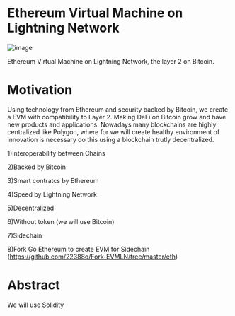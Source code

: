 # Ethereum Virtual Machine on Lightning Network 
![image](https://user-images.githubusercontent.com/83122757/154472275-7ea9f0db-81f2-4b78-93ef-ab2a26fb0e02.png)

Ethereum Virtual Machine on Lightning Network, the layer 2 on Bitcoin.
# Motivation
Using technology from Ethereum and security backed by Bitcoin, we create a EVM with compatibility to Layer 2. Making DeFi on Bitcoin grow and have new products and applications. Nowadays many blockchains are highly centralized like Polygon, where for we will create healthy environment of innovation is necessary do this using a blockchain trutly decentralized.

1)Interoperability between Chains

2)Backed by Bitcoin

3)Smart contratcs by Ethereum

4)Speed by Lightning Network

5)Decentralized

6)Without token (we will use Bitcoin)

7)Sidechain

8)Fork Go Ethereum to create EVM for Sidechain (https://github.com/22388o/Fork-EVMLN/tree/master/eth)

# Abstract
We will use Solidity
